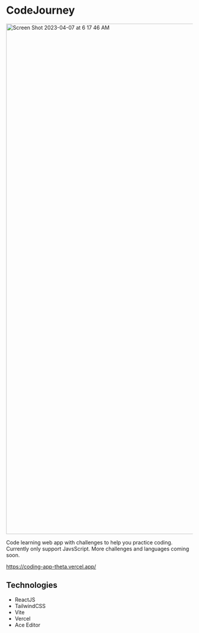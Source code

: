 # CodeJourney

<img width="1374" alt="Screen Shot 2023-04-07 at 6 17 46 AM" src="https://user-images.githubusercontent.com/32600047/230496159-e124f89a-3be5-4222-9924-3ffaa859c7c2.png">


Code learning web app with challenges to help you practice coding. Currently only support JavsScript. More challenges and languages coming soon.

https://coding-app-theta.vercel.app/

## Technologies
- ReactJS
- TailwindCSS
- Vite
- Vercel
- Ace Editor
